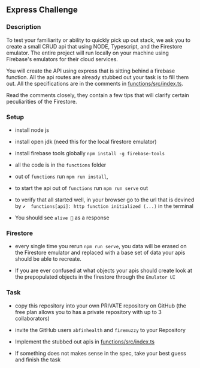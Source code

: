 
## Express Challenge

### Description

To test your familiarity or ability to quickly pick up out stack, we ask you to create a small CRUD api that using NODE, Typescript, and the Firestore emulator. The entire project will run locally on your machine using Firebase's emulators for their cloud services.

You will create the API using express that is sitting behind a firebase function. All the api routes are already stubbed out your task is to fill them out. All the specifications are in the comments in [functions/src/index.ts](functions/src/index.ts).

Read the comments closely, they contain a few tips that will clarify certain peculiarities of the Firestore.

### Setup

- install node js

- install open jdk (need this for the local firestore emulator)

- install firebase tools globally `npm install -g firebase-tools`

- all the code is in the `functions` folder

- out of `functions` run `npm run install`, 

- to start the api out of `functions` run `npm run serve` out 

- to verify that all started well, in your browser go to the url that is devined by `✔  functions[api]: http function initialized (...)` in the terminal

- You should see `alive 💪` as a response

### Firestore

- every single time you rerun `npm run serve`, you data will be erased on the Firestore emulator and replaced with a base set of data your apis should be able to recreate. 

- If you are ever confused at what objects your apis should create look at the prepopulated objects in the firestore through the `Emulator UI`

### Task

- copy this repository into your own PRIVATE repository on GitHub (the free plan allows you to has a private repository with up to 3 collaborators)

- invite the GitHub users `abfinhealth` and `firemuzzy` to your Repository

- Implement the stubbed out apis in [functions/src/index.ts](functions/src/index.ts)

- If something does not makes sense in the spec, take your best guess and finish the task
